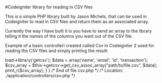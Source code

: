 #Codeigniter library for reading in CSV files

This is a simple PHP library built by Jason Michels, that can be used in Codeigniter to read in CSV files and return them as an associated array.

Currently the way I have built it is you have to send an array to the library telling it the names of the columns you want out of the CSV file.

Example of a basic controllerI created called Csv in Codeigniter 2 used for reading the CSV files and simply printing the result:




<?php if ( ! defined('BASEPATH')) exit('No direct script access allowed');

class Csv extends CI_Controller {
	
	function sample_read_csv()
	{
		$this->load->library('getcsv');
		
		$data = array('name', 'email', 'id', 'transaction');
		
		$csv_array = $this->getcsv->get_csv_assoc_array("path/to/file.csv", $data);
		print_r($csv_array);
	}
}

/* End of file csv.php */
/* Location: ./application/controllers/csv.php */